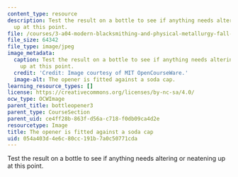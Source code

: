 ```yaml
---
content_type: resource
description: Test the result on a bottle to see if anything needs altering or neatening
  up at this point.
file: /courses/3-a04-modern-blacksmithing-and-physical-metallurgy-fall-2008/054a403d4e6c80cc191b7a0c50771cda_070.jpg
file_size: 64342
file_type: image/jpeg
image_metadata:
  caption: Test the result on a bottle to see if anything needs altering or neatening
    up at this point.
  credit: 'Credit: Image courtesy of MIT OpenCourseWare.'
  image-alt: The opener is fitted against a soda cap.
learning_resource_types: []
license: https://creativecommons.org/licenses/by-nc-sa/4.0/
ocw_type: OCWImage
parent_title: bottleopener3
parent_type: CourseSection
parent_uid: ce4ff28b-863f-d56a-c718-f0db09ca4d2e
resourcetype: Image
title: The opener is fitted against a soda cap
uid: 054a403d-4e6c-80cc-191b-7a0c50771cda
---
```

Test the result on a bottle to see if anything needs altering or neatening up at this point.